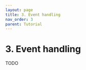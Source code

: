 ```yaml
---
layout: page
title: 3. Event handling
nav_order: 3
parent: Tutorial
---
```


# 3. Event handling

TODO